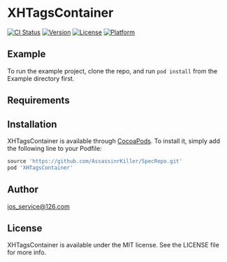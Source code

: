 # XHTagsContainer

[![CI Status](https://img.shields.io/travis/ios_service@126.com/XHTagsContainer.svg?style=flat)](https://travis-ci.org/ios_service@126.com/XHTagsContainer)
[![Version](https://img.shields.io/cocoapods/v/XHTagsContainer.svg?style=flat)](https://cocoapods.org/pods/XHTagsContainer)
[![License](https://img.shields.io/cocoapods/l/XHTagsContainer.svg?style=flat)](https://cocoapods.org/pods/XHTagsContainer)
[![Platform](https://img.shields.io/cocoapods/p/XHTagsContainer.svg?style=flat)](https://cocoapods.org/pods/XHTagsContainer)

## Example

To run the example project, clone the repo, and run `pod install` from the Example directory first.

## Requirements

## Installation

XHTagsContainer is available through [CocoaPods](https://cocoapods.org). To install
it, simply add the following line to your Podfile:

```ruby
source 'https://github.com/AssassinrKiller/SpecRepo.git'
pod 'XHTagsContainer'
```

## Author

ios_service@126.com

## License

XHTagsContainer is available under the MIT license. See the LICENSE file for more info.
